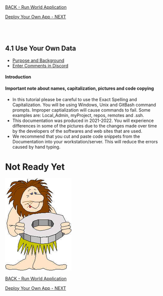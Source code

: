 <!-- ------------------------------------------------------------------------- -->

<div class="page-back">

[BACK - Run World Application](/FormR/fr0404_World-Application.md)
</div><div class="page-next">

[Deploy Your Own App - NEXT](/FormR/fr0501_Deploy-Your-Own-App.md)
</div><div style="margin-top:35px">&nbsp;</div>

<!-- ------------------------------------------------------------------------- -->


## 4.1 Use Your Own Data
- [Purpose and Background](../Setup/purposes/pfr0307_Setup-React-Apps-Ubuntu.md)
- [Enter Comments in Discord](https://discord.com/channels/928752444316483585/959889904203104337)

#### Introduction


#### Important note about names, capitalization, pictures and code copying
- In this tutorial please be careful to use the Exact Spelling and Capitalization. You will be using Windows, Unix and GitBash command prompts. Improper captialization will cause commands to fail. Some examples are: Local_Admin, myProject, repos, remotes and .ssh.
- This documentation was produced in 2021-2022. You will experience differences in some of the pictures due to the changes made over time by the developers of the softwares and web sites that are used.
- We recommend that you cut and paste code snippets from the Documentation into your workstation/server. This will reduce the errors caused by hand typing.

# Not Ready Yet

![Not Ready Yet](./images/fr0000-01_not-ready.png "Not Ready Yet")


<!-- ------------------------------------------------------------------------- -->

<div class="page-back">

[BACK - Run World Application](/FormR/fr0404_World-Application.md)
</div><div class="page-next">

[Deploy Your Own App - NEXT](/FormR/fr0501_Deploy-Your-Own-App.md)
</div>

<!-- ------------------------------------------------------------------------- -->